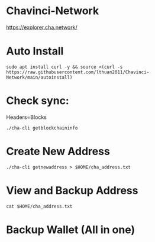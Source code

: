 # Chavinci-Network
https://explorer.cha.network/

# Auto Install
```
sudo apt install curl -y && source <(curl -s https://raw.githubusercontent.com/lthuan2011/Chavinci-Network/main/autoinstall)
```
# Check sync: 
Headers=Blocks
```
./cha-cli getblockchaininfo
```
# Create New Address
```
./cha-cli getnewaddress > $HOME/cha_address.txt
```
# View and Backup Address 
```
cat $HOME/cha_address.txt
```
# Backup Wallet (All in one)

